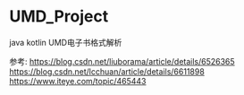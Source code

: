 # UMD_Project
java
kotlin
UMD电子书格式解析

参考:
https://blog.csdn.net/liuborama/article/details/6526365
https://blog.csdn.net/lcchuan/article/details/6611898
https://www.iteye.com/topic/465443
